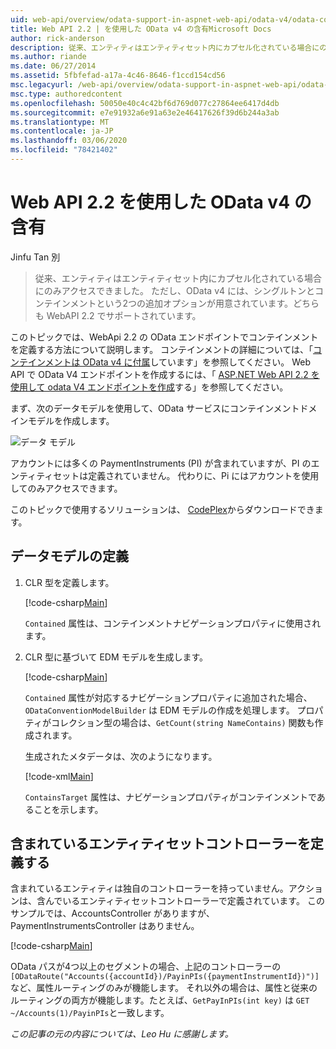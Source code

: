 ```yaml
---
uid: web-api/overview/odata-support-in-aspnet-web-api/odata-v4/odata-containment-in-web-api-22
title: Web API 2.2 | を使用した OData v4 の含有Microsoft Docs
author: rick-anderson
description: 従来、エンティティはエンティティセット内にカプセル化されている場合にのみアクセスできました。 ただし、OData v4 には、シングルトンと Con という2つの追加オプションがあります。
ms.author: riande
ms.date: 06/27/2014
ms.assetid: 5fbfefad-a17a-4c46-8646-f1ccd154cd56
msc.legacyurl: /web-api/overview/odata-support-in-aspnet-web-api/odata-v4/odata-containment-in-web-api-22
msc.type: authoredcontent
ms.openlocfilehash: 50050e40c4c42bf6d769d077c27864ee6417d4db
ms.sourcegitcommit: e7e91932a6e91a63e2e46417626f39d6b244a3ab
ms.translationtype: MT
ms.contentlocale: ja-JP
ms.lasthandoff: 03/06/2020
ms.locfileid: "78421402"
---
```

# <a name="containment-in-odata-v4-using-web-api-22"></a>Web API 2.2 を使用した OData v4 の含有

Jinfu Tan 別

> 従来、エンティティはエンティティセット内にカプセル化されている場合にのみアクセスできました。 ただし、OData v4 には、シングルトンとコンテインメントという2つの追加オプションが用意されています。どちらも WebAPI 2.2 でサポートされています。

このトピックでは、WebApi 2.2 の OData エンドポイントでコンテインメントを定義する方法について説明します。 コンテインメントの詳細については、「[コンテインメントは OData v4 に付属](https://blogs.msdn.com/b/odatateam/archive/2014/03/13/containment-is-coming-with-odata-v4.aspx)しています」を参照してください。 Web API で OData V4 エンドポイントを作成するには、「 [ASP.NET Web API 2.2 を使用して odata V4 エンドポイントを作成](create-an-odata-v4-endpoint.md)する」を参照してください。

まず、次のデータモデルを使用して、OData サービスにコンテインメントドメインモデルを作成します。

![データ モデル](odata-containment-in-web-api-22/_static/image1.png)

アカウントには多くの PaymentInstruments (PI) が含まれていますが、PI のエンティティセットは定義されていません。 代わりに、Pi にはアカウントを使用してのみアクセスできます。

このトピックで使用するソリューションは、 [CodePlex](https://aspnet.codeplex.com/SourceControl/latest#Samples/WebApi/OData/v4/ODataContainmentSample/)からダウンロードできます。

## <a name="defining-the-data-model"></a>データモデルの定義

1. CLR 型を定義します。

    [!code-csharp[Main](odata-containment-in-web-api-22/samples/sample1.cs)]

    `Contained` 属性は、コンテインメントナビゲーションプロパティに使用されます。
2. CLR 型に基づいて EDM モデルを生成します。

    [!code-csharp[Main](odata-containment-in-web-api-22/samples/sample2.cs)]

    `Contained` 属性が対応するナビゲーションプロパティに追加された場合、`ODataConventionModelBuilder` は EDM モデルの作成を処理します。 プロパティがコレクション型の場合は、`GetCount(string NameContains)` 関数も作成されます。

    生成されたメタデータは、次のようになります。

    [!code-xml[Main](odata-containment-in-web-api-22/samples/sample3.xml?highlight=10)]

    `ContainsTarget` 属性は、ナビゲーションプロパティがコンテインメントであることを示します。

## <a name="define-the-containing-entity-set-controller"></a>含まれているエンティティセットコントローラーを定義する

含まれているエンティティは独自のコントローラーを持っていません。アクションは、含んでいるエンティティセットコントローラーで定義されています。 このサンプルでは、AccountsController がありますが、PaymentInstrumentsController はありません。

[!code-csharp[Main](odata-containment-in-web-api-22/samples/sample4.cs)]

OData パスが4つ以上のセグメントの場合、上記のコントローラーの `[ODataRoute("Accounts({accountId})/PayinPIs({paymentInstrumentId})")]` など、属性ルーティングのみが機能します。 それ以外の場合は、属性と従来のルーティングの両方が機能します。たとえば、`GetPayInPIs(int key)` は `GET ~/Accounts(1)/PayinPIs`と一致します。

*この記事の元の内容については、Leo Hu に感謝します。*
